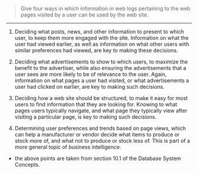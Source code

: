 > Give four ways in which information in web logs pertaining to the web pages 
> visited by a user can be used by the web site. 

--------------------------------

1) Deciding what posts, news, and other information to present to which user, 
to keep them more engaged with the site. Information on what the user had 
viewed earlier, as well as information on what other users with similar preferences 
had viewed, are key to making these decisions. 

2) Deciding what advertisements to show to which users, to maximize the benefit to 
the advertiser, while also ensuring the advertisements that a user sees are more 
likely to be of relevance to the user. Again, information on what pages a user 
had visited, or what advertisements a user had clicked on earlier, are key to making 
such decisions. 

3) Deciding how a web site should be structured, to make it easy for most users 
to find information that they are looking for. Knowing to what pages users typically 
navigate, and what page they typically view after visiting a particular page, is key
to making such decisions. 

4) Determining user preferences and trends based on page views, which can help 
a manufacturer or vendor decide what items to produce or stock more of, and 
what not to produce or stock less of. This is part of a more general topic of business
intelligence. 

- the above points are taken from section 10.1 of the Database System Concepts. 